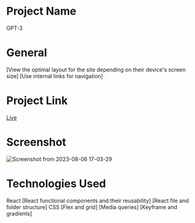 # Project Name
GPT-3
# General
[View the optimal layout for the site depending on their device's screen size]
[Use internal links for navigation] 
# Project Link
[Live](https://gpt-3-deployed.netlify.app/)
# Screenshot
![Screenshot from 2023-08-06 17-03-29](https://github.com/bokhuuu/GPT-3/assets/126252413/6612da45-8d45-4cf0-8672-1475a2576c7a)
# Technologies Used
React
[React functional components and their reusability]
[React file and folder structure]
CSS
[Flex and grid]
[Media queries]
[Keyframe and gradients]




